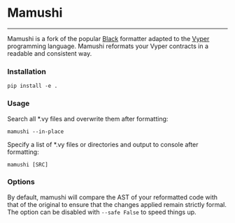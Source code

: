 # Mamushi

---

Mamushi is a fork of the popular [Black](https://github.com/psf/black) formatter adapted to the [Vyper](https://github.com/vyperlang/vyper/) programming language. Mamushi reformats your Vyper contracts in a readable and consistent way.


### Installation

`pip install -e .`

### Usage

Search all *.vy files and overwrite them after formatting:

`mamushi --in-place`

Specify a list of *.vy files or directories and output to console after formatting:

`mamushi [SRC]`

### Options

By default, mamushi will compare the AST of your reformatted code with that of the original to ensure that the changes applied remain strictly formal. The option can be disabled with `--safe False` to speed things up.
